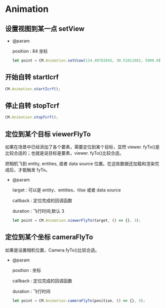 # Animation

## 设置视图到某一点 setView

- @param

  position : 84 坐标

  ```js
  let point = CM.Animation.setView(114.40782845, 30.51011682, 5000.0);
  ```

## 开始自转 startIcrf

```js
CM.Animation.startIcrf();
```

## 停止自转 stopTcrf

```js
CM.Animation.stopTcrf();
```

## 定位到某个目标 viewerFlyTo

如果在场景中已经添加了各个要素，需要定位到某个目标，显然 viewer. fyTo()是比较合适的；也就是说目标是要素，viewer. fyTo()比较合适。

把相机飞到 entity, entities, 或者 data source 位置。在这些数据还加载和渲染完成后，才能触发 fyTo。

- @param

  target : 可以是 entity、entities、tilse 或者 data source

  callback : 定位完成的回调函数

  duration : 飞行时间;默认 3

  ```js
  let point = CM.Animation.viewerFlyTo(target, () => {}, 3);
  ```

## 定位到某个坐标 cameraFlyTo

如果是设置相机位置，Camera.fyTo()比较合适。

- @param

  position : 坐标

  callback : 定位完成的回调函数

  duration : 飞行时间

  ```js
  let point = CM.Animation.cameraFlyTo(position, () => {}, 3);
  ```
